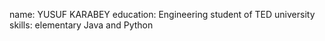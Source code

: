 name: YUSUF KARABEY
education: Engineering student of TED university
skills: elementary Java and Python
